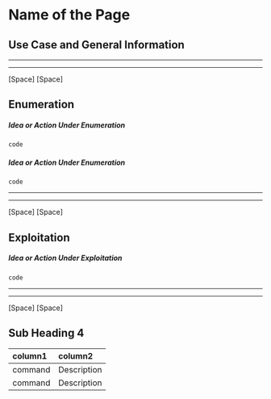 # Name of the Page

## Use Case and General Information


---
---
[Space]
[Space]
## Enumeration

#####  Idea or Action Under Enumeration
```
code
```

#####  Idea or Action Under Enumeration
```
code
```


___
---
[Space]
[Space]
## Exploitation


#####  Idea or Action Under Exploitation
```
code
```


---
---
[Space]
[Space]
## Sub Heading 4
| column1| column2|
|:---|:---|
|command| Description|
|command| Description|
